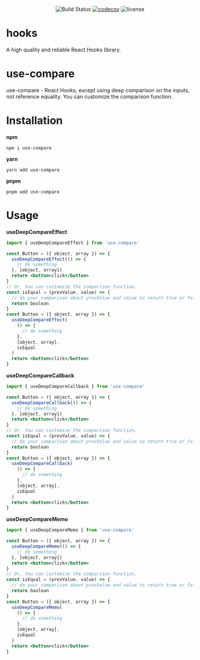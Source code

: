 <div align="center">

![Build Status](https://github.com/GavinBirkhoff/hooks/actions/workflows/node-ci.yml/badge.svg)
[![codecov](https://codecov.io/github/GavinBirkhoff/hooks/branch/main/graph/badge.svg)](https://codecov.io/github/GavinBirkhoff/hooks)
![license](https://img.shields.io/github/license/gavinbirkhoff/hooks)

<!-- ![release](https://img.shields.io/github/release/gavinbirkhoff/hooks.svg) -->

</div>

# hooks

A high quality and reliable React Hooks library.

# use-compare

use-compare - React Hooks, except using deep comparison on the inputs, not reference equality. You can customize the comparison function.

# Installation

**npm**

```shell
npm i use-compare
```

**yarn**

```shell
yarn add use-compare
```

**pnpm**

```shell
pnpm add use-compare
```

# Usage

**useDeepCompareEffect**

```jsx
import { useDeepCompareEffect } from 'use-compare'

const Button = ({ object, array }) => {
  useDeepCompareEffect(() => {
    // do something
  }, [object, array])
  return <button>click</button>
}
// Or, You can customize the comparison function.
const isEqual = (prevValue, value) => {
  // do your comparison about prevValue and value to return true or false
  return boolean
}
const Button = ({ object, array }) => {
  useDeepCompareEffect(
    () => {
      // do something
    },
    [object, array],
    isEqual
  )
  return <button>click</button>
}
```

**useDeepCompareCallback**

```jsx
import { useDeepCompareCallback } from 'use-compare'

const Button = ({ object, array }) => {
  useDeepCompareCallback(() => {
    // do something
  }, [object, array])
  return <button>click</button>
}
// Or, You can customize the comparison function.
const isEqual = (prevValue, value) => {
  // do your comparison about prevValue and value to return true or false
  return boolean
}
const Button = ({ object, array }) => {
  useDeepCompareCallback(
    () => {
      // do something
    },
    [object, array],
    isEqual
  )
  return <button>click</button>
}
```

**useDeepCompareMemo**

```jsx
import { useDeepCompareMemo } from 'use-compare'

const Button = ({ object, array }) => {
  useDeepCompareMemo(() => {
    // do something
  }, [object, array])
  return <button>click</button>
}
// Or, You can customize the comparison function.
const isEqual = (prevValue, value) => {
  // do your comparison about prevValue and value to return true or false
  return boolean
}
const Button = ({ object, array }) => {
  useDeepCompareMemo(
    () => {
      // do something
    },
    [object, array],
    isEqual
  )
  return <button>click</button>
}
```
